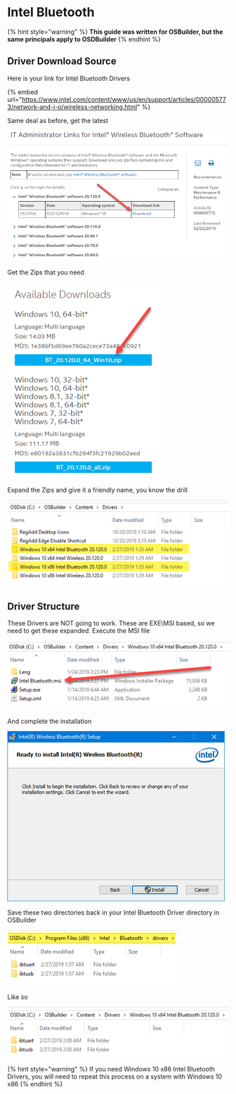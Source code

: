 # Intel Bluetooth

{% hint style="warning" %}
**This guide was written for OSBuilder, but the same principals apply to OSDBuilder**
{% endhint %}

## Driver Download Source

Here is your link for Intel Bluetooth Drivers

{% embed url="https://www.intel.com/content/www/us/en/support/articles/000005773/network-and-i-o/wireless-networking.html" %}

Same deal as before, get the latest

![](../../../../../.gitbook/assets/image%20%2839%29.png)

Get the Zips that you need

![](../../../../../.gitbook/assets/image%20%28154%29.png)

Expand the Zips and give it a friendly name, you know the drill

![](../../../../../.gitbook/assets/image%20%28160%29.png)

## 

## Driver Structure

These Drivers are NOT going to work.  These are EXE\MSI based, so we need to get these expanded.  Execute the MSI file

![](../../../../../.gitbook/assets/image%20%2881%29.png)

And complete the installation

![](../../../../../.gitbook/assets/image%20%2855%29.png)

Save these two directories back in your Intel Bluetooth Driver directory in OSBuilder

![](../../../../../.gitbook/assets/image%20%28109%29.png)

Like so

![](../../../../../.gitbook/assets/image%20%28169%29.png)

{% hint style="warning" %}
If you need Windows 10 x86 Intel Bluetooth Drivers, you will need to repeat this process on a system with Windows 10 x86
{% endhint %}

